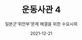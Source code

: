 ---
title: "운동사관 4"
subtitle: "일본군'위안부'문제 해결을 위한 수요시위"
date: 2021-12-21
summary: 1992년 1월 8일, 미야자와 전 일본총리의 방한을 계기로 주한 일본대사관 앞에서 시작된 수요시위는 일본정부에게 일본군'위안부'문제 해결을 촉구하며 문제가 해결될 때까지 멈추지 않겠다는 결의를 밝히며 시작되었다. 정대협을 비롯한 여성계 참가자 10여 명의 목소리로 시작했던 시위는 2011년 12월 14일, 1,000차를 맞이하기까지 수많은 시민들의 참여를 통해 여성인권과 평화를 외치는 열린 공간으로 변화해왔다. 일본군'위안부'생존자들이 가장 앞줄을 지켜 왔으며, 정대협이 주최하고 정대협의 회원단체, 여성단체, 시민사회단체, 종교계, 일반 시민들이 주관하거나 참여하여 진행되고 있다. 피해자와 시민들이 연대하며 살아있는 역사교육의 공간, 여성인권과 평화를 외치는 장으로 자리잡아 온 수요시위는 국경과 이념, 세대와 성별을 넘어 정의실현을 추구하는 세계연대의 소중한 열매이기도 하다. 매주 수요일 12시 주한일본대사관 앞에서 지금도 수요시위는 계속되고 있다.
weight: 8
image: /exhibition/ex-02/ex02-s02-04-01.png
layout: view01
resources:
- partial_layout: diagonal-2
  components: 
  - name: 1,000차 수요시위
    params:
      icon: photo
    src: /exhibition/ex-02/ex02-s02-04-01.png
    description: 한국 31개 도시, 해되 44개 도시에서 1,000차 수요시외에 연대하는 집회를 열고 일본군'위안부'피해자에게 정의를 요구했으며, 일본대사관 앞 평화로에는 소녀상과 의자 모형의 '평화비'가 설치되었다.  
    target:
  - name: 수요시위의 7가지 요구사항
    params:
      icon: photo
    src: /exhibition/ex-02/ex02-s02-04-02.png
    description: |
      1.전쟁범죄 인정
      2.진상규명
      3.공식사죄
      4.법적배상
      5.전범자 처벌
      6.역사교과서에 기록
      7.추모비와 사료관 건립
    target:        
---